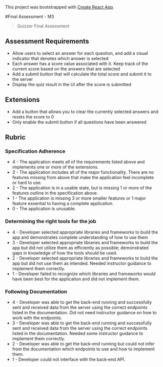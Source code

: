This project was bootstrapped with [Create React App](https://github.com/facebookincubator/create-react-app).

#Final Assessment - M3
>Quizzer Final Assessment


## Assessment Requirements

- Allow users to select an answer for each question, and add a visual indicator that denotes which answer is selected
- Each answer has a score value associated with it. Keep track of the current score based on the answers that are selected
- Add a submit button that will calculate the total score and submit it to the server
- Display the quiz result in the UI after the score is submitted

## Extensions
- Add a button that allows you to clear the currently selected answers and resets the score to 0
- Only enable the submit button if all questions have been answered

## Rubric
### Specification Adherence
- 4 - The application meets all of the requirements listed above and implements one or more of the extensions.
- 3 - The application includes all of the major functionality. There are no features missing from above that make the application feel incomplete or hard to use.
- 2 - The application is in a usable state, but is missing 1 or more of the features outline in the specification above.
- 1 - The application is missing 3 or more smaller features or 1 major feature essential to having a complete application.
- 0 - The application is unusable.

### Determining the right tools for the job
- 4 - Developer selected appropriate libraries and frameworks to build the app and demonstrates complete understanding of how to use them
- 3 - Developer selected appropriate libraries and frameworks to build the app but did not utilize them as efficiently as possible; demonstrated gaps in knowledge of how the tools should be used.
- 2 - Developer selected appropriate libraries and frameworks to build the app but did not use them as intended. Needed instructor guidance to implement them correctly.
- 1 - Developer failed to recognize which libraries and frameworks would have been best for the application and did not implement them.

### Following Documentation
- 4 - Developer was able to get the back-end running and successfully sent and received data from the server using the correct endpoints listed in the documentation. Did not need instructor guidance on how to work with the endpoints.
- 3 - Developer was able to get the back-end running and successfully sent and received data from the server using the correct endpoints listed in the documentation. Needed some instructor guidance to implement them correctly.
- 2 - Developer was able to get the back-end running but could not infer from the documentation which endpoints to use and how to implement them.
- 1 - Developer could not interface with the back-end API.


[quizzer-assessment]: http://imgur.com/04ECNAW
[qb]: https://github.com/turingschool-examples/quiz-builder
